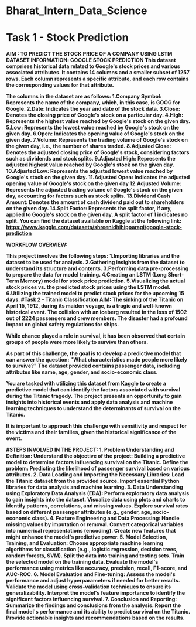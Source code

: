 # Bharat_Intern_Data_Science
# Task 1 - Stock Prediction
<b> AIM : TO PREDICT THE STOCK PRICE OF A COMPANY USING LSTM
<b> DATASET INFORMATION:
<strong> GOOGLE STOCK PREDICTION
This dataset comprises historical data related to Google's stock prices and various associated attributes. It contains 14 columns and a smaller subset of 1257 rows. Each column represents a specific attribute, and each row contains the corresponding values for that attribute.

The columns in the dataset are as follows:
  1.Company Symbol: Represents the name of the company, which, in this case, is GOOG for Google.
  2.Date: Indicates the year and date of the stock data.
  3.Close: Denotes the closing price of Google's stock on a particular day.
  4.High: Represents the highest value reached by Google's stock on the given day.
  5.Low: Represents the lowest value reached by Google's stock on the given day.
  6.Open: Indicates the opening value of Google's stock on the given day.
  7.Volume: Represents the trading volume of Google's stock on the given day, i.e., the number of shares 
    traded.
  8.Adjusted Close: Denotes the adjusted closing price of Google's stock, considering factors such as 
    dividends and stock splits.
  9.Adjusted High: Represents the adjusted highest value reached by Google's stock on the given day.
 10.Adjusted Low: Represents the adjusted lowest value reached by Google's stock on the given day.
 11.Adjusted Open: Indicates the adjusted opening value of Google's stock on the given day
 12.Adjusted Volume: Represents the adjusted trading volume of Google's stock on the given day, accounting 
    for factors such as stock splits.
 13.Dividend Cash Amount: Denotes the amount of cash dividend paid out to shareholders on the given day.
 14.Split Factor: Represents the split factor, if any, applied to Google's stock on the given day. A split 
    factor of 1 indicates no split.
You can find the dataset available on Kaggle at the following link: https://www.kaggle.com/datasets/shreenidhihipparagi/google-stock-prediction

<b>WORKFLOW OVERVIEW:

<b>This project involves the following steps:
  1.Importing libraries and the dataset to be used for analysis.
  2.Gathering insights from the dataset to understand its structure and contents.
  3.Performing data pre-processing to prepare the data for model training.
  4.Creating an LSTM (Long Short-Term Memory) model for stock price prediction.
  5.Visualizing the actual stock prices vs. the predicted stock prices using the LSTM model.
  6.Utilizing the trained model to predict stock prices for the upcoming 15 days.
#Task 2 - Titanic Classification
<b>AIM:
The sinking of the Titanic on April 15, 1912, during its maiden voyage, is a tragic and well-known 
historical event. The collision with an iceberg resulted in the loss of 1502 out of 2224 passengers and 
crew members. The disaster had a profound impact on global safety regulations for ships.

While chance played a role in survival, it has been observed that certain groups of people were more likely to survive than others.

As part of this challenge, the goal is to develop a predictive model that can answer the question: "What characteristics made people more likely to survive?" The dataset provided contains passenger data, including attributes like name, age, gender, and socio-economic class.

You are tasked with utilizing this dataset from Kaggle to create a predictive model that can identify the factors associated with survival during the Titanic tragedy. The project presents an opportunity to gain insights into historical events and apply data analysis and machine learning techniques to understand the determinants of survival on the Titanic.

It is important to approach this challenge with sensitivity and respect for the victims and their families, given the historical significance of the event.

#STEPS INVOLVED IN THE PROJECT:
<b>1. Problem Understanding and Definition:
Understand the objective of the project: Building a predictive model to determine factors influencing survival on the Titanic.
Define the problem: Predicting the likelihood of passenger survival based on various attributes.
2. Data Loading and Importing the Necessary Libraries:
Load the Titanic dataset from the provided source.
Import essential Python libraries for data analysis and machine learning.
3. Data Understanding using Exploratory Data Analysis (EDA):
Perform exploratory data analysis to gain insights into the dataset.
Visualize data using plots and charts to identify patterns, correlations, and missing values.
Explore survival rates based on different passenger attributes (e.g., gender, age, socio-economic class).
4. Feature Engineering and Data Processing:
Handle missing values by imputation or removal.
Convert categorical variables into numerical representations (encoding).
Create new features that might enhance the model's predictive power.
5. Model Selection, Training, and Evaluation:
Choose appropriate machine learning algorithms for classification (e.g., logistic regression, decision trees, random forests, SVM).
Split the data into training and testing sets.
Train the selected model on the training data.
Evaluate the model's performance using metrics like accuracy, precision, recall, F1-score, and AUC-ROC.
6. Model Evaluation and Fine-tuning:
Assess the model's performance and adjust hyperparameters if needed for better results.
Validate the model using cross-validation techniques to ensure its generalizability.
Interpret the model's feature importance to identify the significant factors influencing survival.
7. Conclusion and Reporting:
Summarize the findings and conclusions from the analysis.
Report the final model's performance and its ability to predict survival on the Titanic.
Provide actionable insights and recommendations based on the results.
